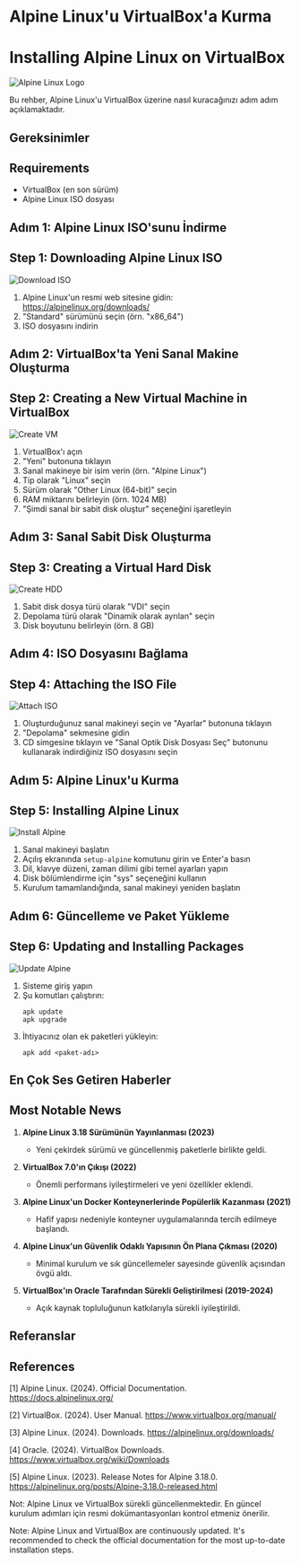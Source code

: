 
# Alpine Linux'u VirtualBox'a Kurma
# Installing Alpine Linux on VirtualBox

![Alpine Linux Logo](alpine_linux_logo_placeholder)

Bu rehber, Alpine Linux'u VirtualBox üzerine nasıl kuracağınızı adım adım açıklamaktadır.

## Gereksinimler
## Requirements

- VirtualBox (en son sürüm)
- Alpine Linux ISO dosyası

## Adım 1: Alpine Linux ISO'sunu İndirme
## Step 1: Downloading Alpine Linux ISO

![Download ISO](download_iso_placeholder)

1. Alpine Linux'un resmi web sitesine gidin: https://alpinelinux.org/downloads/
2. "Standard" sürümünü seçin (örn. "x86_64")
3. ISO dosyasını indirin

## Adım 2: VirtualBox'ta Yeni Sanal Makine Oluşturma
## Step 2: Creating a New Virtual Machine in VirtualBox

![Create VM](create_vm_placeholder)

1. VirtualBox'ı açın
2. "Yeni" butonuna tıklayın
3. Sanal makineye bir isim verin (örn. "Alpine Linux")
4. Tip olarak "Linux" seçin
5. Sürüm olarak "Other Linux (64-bit)" seçin
6. RAM miktarını belirleyin (örn. 1024 MB)
7. "Şimdi sanal bir sabit disk oluştur" seçeneğini işaretleyin

## Adım 3: Sanal Sabit Disk Oluşturma
## Step 3: Creating a Virtual Hard Disk

![Create HDD](create_hdd_placeholder)

1. Sabit disk dosya türü olarak "VDI" seçin
2. Depolama türü olarak "Dinamik olarak ayrılan" seçin
3. Disk boyutunu belirleyin (örn. 8 GB)

## Adım 4: ISO Dosyasını Bağlama
## Step 4: Attaching the ISO File

![Attach ISO](attach_iso_placeholder)

1. Oluşturduğunuz sanal makineyi seçin ve "Ayarlar" butonuna tıklayın
2. "Depolama" sekmesine gidin
3. CD simgesine tıklayın ve "Sanal Optik Disk Dosyası Seç" butonunu kullanarak indirdiğiniz ISO dosyasını seçin

## Adım 5: Alpine Linux'u Kurma
## Step 5: Installing Alpine Linux

![Install Alpine](install_alpine_placeholder)

1. Sanal makineyi başlatın
2. Açılış ekranında `setup-alpine` komutunu girin ve Enter'a basın
3. Dil, klavye düzeni, zaman dilimi gibi temel ayarları yapın
4. Disk bölümlendirme için "sys" seçeneğini kullanın
5. Kurulum tamamlandığında, sanal makineyi yeniden başlatın

## Adım 6: Güncelleme ve Paket Yükleme
## Step 6: Updating and Installing Packages

![Update Alpine](update_alpine_placeholder)

1. Sisteme giriş yapın
2. Şu komutları çalıştırın:
   ```
   apk update
   apk upgrade
   ```
3. İhtiyacınız olan ek paketleri yükleyin:
   ```
   apk add <paket-adı>
   ```

## En Çok Ses Getiren Haberler
## Most Notable News

1. **Alpine Linux 3.18 Sürümünün Yayınlanması (2023)**
   - Yeni çekirdek sürümü ve güncellenmiş paketlerle birlikte geldi.

2. **VirtualBox 7.0'ın Çıkışı (2022)**
   - Önemli performans iyileştirmeleri ve yeni özellikler eklendi.

3. **Alpine Linux'un Docker Konteynerlerinde Popülerlik Kazanması (2021)**
   - Hafif yapısı nedeniyle konteyner uygulamalarında tercih edilmeye başlandı.

4. **Alpine Linux'un Güvenlik Odaklı Yapısının Ön Plana Çıkması (2020)**
   - Minimal kurulum ve sık güncellemeler sayesinde güvenlik açısından övgü aldı.

5. **VirtualBox'ın Oracle Tarafından Sürekli Geliştirilmesi (2019-2024)**
   - Açık kaynak topluluğunun katkılarıyla sürekli iyileştirildi.

## Referanslar
## References

[1] Alpine Linux. (2024). Official Documentation. https://docs.alpinelinux.org/

[2] VirtualBox. (2024). User Manual. https://www.virtualbox.org/manual/

[3] Alpine Linux. (2024). Downloads. https://alpinelinux.org/downloads/

[4] Oracle. (2024). VirtualBox Downloads. https://www.virtualbox.org/wiki/Downloads

[5] Alpine Linux. (2023). Release Notes for Alpine 3.18.0. https://alpinelinux.org/posts/Alpine-3.18.0-released.html

Not: Alpine Linux ve VirtualBox sürekli güncellenmektedir. En güncel kurulum adımları için resmi dokümantasyonları kontrol etmeniz önerilir.

Note: Alpine Linux and VirtualBox are continuously updated. It's recommended to check the official documentation for the most up-to-date installation steps.
